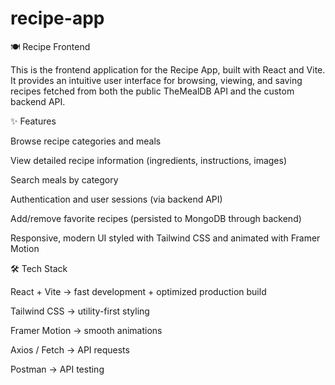 # recipe-app

🍽️ Recipe Frontend

This is the frontend application for the Recipe App, built with React and Vite. It provides an intuitive user interface for browsing, viewing, and saving recipes fetched from both the public TheMealDB API
 and the custom backend API.

✨ Features

Browse recipe categories and meals

View detailed recipe information (ingredients, instructions, images)

Search meals by category

Authentication and user sessions (via backend API)

Add/remove favorite recipes (persisted to MongoDB through backend)

Responsive, modern UI styled with Tailwind CSS and animated with Framer Motion

🛠️ Tech Stack

React + Vite → fast development + optimized production build

Tailwind CSS → utility-first styling

Framer Motion → smooth animations

Axios / Fetch → API requests

Postman → API testing
